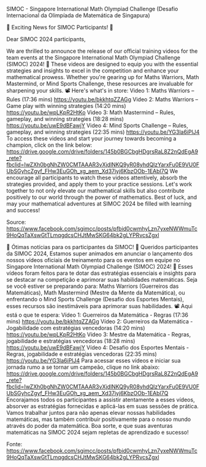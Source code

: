 SIMOC - Singapore International Math Olympiad Challenge (Desafio Internacional da Olimpíada de Matemática de Singapura)

🌟 Exciting News for SIMOC Participants! 🌟

Dear SIMOC 2024 participants,

We are thrilled to announce the release of our official training videos for the team events at the Singapore International Math Olympiad Challenge (SIMOC) 2024! 🎉
These videos are designed to equip you with the essential strategies and insights to excel in the competition and enhance your mathematical prowess. Whether you're gearing up for Maths Warriors, Math Mastermind, or Mind Sports Challenge, these resources are invaluable for sharpening your skills.
📽️ Here's what's in store:
Video 1: Maths Warriors – Rules (17:36 mins)
https://youtu.be/bkkhtqZZAGg
Video 2: Maths Warriors – Game play with winning strategies (14:20 mins)
https://youtu.be/wpLKpR2HtKo
Video 3: Math Mastermind – Rules, gameplay, and winning strategies (18:28 mins)
https://youtu.be/uwE9dBFawjY
Video 4: Mind Sports Challenge – Rules, gameplay, and winning strategies (22:35 mins)
https://youtu.be/YG3la6iPlJ4
To access these videos and start your journey towards becoming a champion, click on the link below:
https://drive.google.com/drive/folders/145b0BGCbgHDgrsRaL8Z2nQdEgA9_rete?fbclid=IwZXh0bgNhZW0CMTAAAR3vXjdlNKQ9yR08yhdQIzYarxFu0E9VU0FUbSGyhcZgyf_FHw3EuGOh_xg_aem_Xd37iyj6KbzOOb-1EAbl7Q
We encourage all participants to watch these videos attentively, absorb the strategies provided, and apply them to your practice sessions. Let's work together to not only elevate our mathematical skills but also contribute positively to our world through the power of mathematics.
Best of luck, and may your mathematical adventures at SIMOC 2024 be filled with learning and success!

Source: https://www.facebook.com/sgimcc/posts/pfbid0cwmhyLzn7yxeNWWmuTc9HoQqTaXswGtTLmqgdcsCHJtMwSKG64bk2gLYPRvcsZgxl


🌟 Ótimas notícias para os participantes da SIMOC! 🌟
Queridos participantes da SIMOC 2024, 
Estamos super animados em anunciar o lançamento dos nossos vídeos oficiais de treinamento para os eventos em equipe no Singapore International Math Olympiad Challenge (SIMOC) 2024! 🎉
Esses vídeos foram feitos para te dotar das estratégias essenciais e insights para se destacar na competição e aprimorar suas habilidades matemáticas. Seja se você estiver se preparando para: Maths Warriors (Guerreiros das Matemáticas), Math Mastermind (Mestre da Mente da Matemática), ou enfrentando o Mind Sports Challenge (Desafio dos Esportes Mentais), esses recursos são inestimáveis para aprimorar suas habilidades. 
📽️ Aqui está o que te espera: 
Vídeo 1: Guerreiros da Matemática - Regras (17:36 mins) https://youtu.be/bkkhtqZZAGg 
Vídeo 2: Guerreiros da Matemática - Jogabilidade com estratégias vencedoras (14:20 mins) https://youtu.be/wpLKpR2HtKo
Vídeo 3: Mestre da Matemática - Regras, jogabilidade e estratégias vencedoras (18:28 mins)
https://youtu.be/uwE9dBFawjY
Vídeo 4: Desafio dos Esportes Mentais - Regras, jogabilidade e estratégias vencedoras (22:35 mins)
https://youtu.be/YG3la6iPlJ4
Para acessar esses vídeos e iniciar sua jornada rumo a se tornar um campeão, clique no link abaixo:
https://drive.google.com/drive/folders/145b0BGCbgHDgrsRaL8Z2nQdEgA9_rete?fbclid=IwZXh0bgNhZW0CMTAAAR3vXjdlNKQ9yR08yhdQIzYarxFu0E9VU0FUbSGyhcZgyf_FHw3EuGOh_xg_aem_Xd37iyj6KbzOOb-1EAbl7Q
Encorajamos todos os participantes a assistir atentamente a esses vídeos, absorver as estratégias fornecidas e aplicá-las em suas sessões de prática. Vamos trabalhar juntos para não apenas elevar nossas habilidades matemáticas, mas também contribuir positivamente para o nosso mundo através do poder da matemática.
Boa sorte, e que suas aventuras matemáticas na SIMOC 2024 sejam repletas de aprendizado e sucesso!

Fonte: https://www.facebook.com/sgimcc/posts/pfbid0cwmhyLzn7yxeNWWmuTc9HoQqTaXswGtTLmqgdcsCHJtMwSKG64bk2gLYPRvcsZgxl